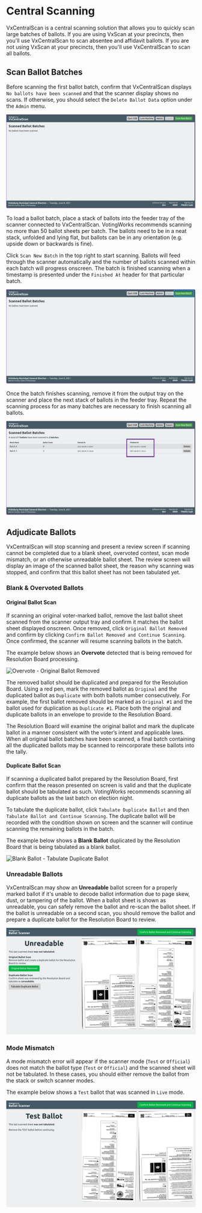 # Central Scanning

VxCentralScan is a central scanning solution that allows you to quickly scan large batches of ballots. If you are using VxScan at your precincts, then you'll use VxCentralScan to scan absentee and affidavit ballots. If you are not using VxScan at your precincts, then you'll use VxCentralScan to scan all ballots.

## Scan Ballot Batches

Before scanning the first ballot batch, confirm that VxCentralScan displays `No ballots have been scanned` and that the scanner display shows no scans. If otherwise, you should select the `Delete Ballot Data` option under the `Admin` menu.

![](<../.gitbook/assets/image (193).png>)

To load a ballot batch, place a stack of ballots into the feeder tray of the scanner connected to VxCentralScan. VotingWorks recommends scanning no more than 50 ballot sheets per batch. The ballots need to be in a neat stack, unfolded and lying flat, but ballots can be in any orientation (e.g. upside down or backwards is fine).

Click `Scan New Batch` in the top right to start scanning. Ballots will feed through the scanner automatically and the number of ballots scanned within each batch will progress onscreen. The batch is finished scanning when a timestamp is presented under the `Finished At` header for that particular batch.

![](<../.gitbook/assets/image (88).png>)

Once the batch finishes scanning, remove it from the output tray on the scanner and place the next stack of ballots in the feeder tray. Repeat the scanning process for as many batches are necessary to finish scanning all ballots.

![](<../.gitbook/assets/image (159).png>)

## Adjudicate Ballots

VxCentralScan will stop scanning and present a review screen if scanning cannot be completed due to a blank sheet, overvoted contest, scan mode mismatch, or an otherwise unreadable ballot sheet. The review screen will display an image of the scanned ballot sheet, the reason why scanning was stopped, and confirm that this ballot sheet has not been tabulated yet.

### Blank & Overvoted Ballots

#### Original Ballot Scan

If scanning an original voter-marked ballot, remove the last ballot sheet scanned from the scanner output tray and confirm it matches the ballot sheet displayed onscreen. Once removed, click `Original Ballot Removed` and confirm by clicking `Confirm Ballot Removed and Continue Scanning`. Once confirmed, the scanner will resume scanning ballots in the batch.&#x20;

The example below shows an **Overvote** detected that is being removed for Resolution Board processing.

![Overvote - Original Ballot Removed](../.gitbook/assets/overvote\_original.png)

The removed ballot should be duplicated and prepared for the Resolution Board. Using a red pen, mark the removed ballot as `Original` and the duplicated ballot as `Duplicate` with both ballots number consecutively. For example, the first ballot removed should be marked as `Original #1` and the ballot used for duplication as `Duplicate #1`. Place both the original and duplicate ballots in an envelope to provide to the Resolution Board.

The Resolution Board will examine the original ballot and mark the duplicate ballot in a manner consistent with the voter’s intent and applicable laws. When all original ballot batches have been scanned, a final batch containing all the duplicated ballots may be scanned to reincorporate these ballots into the tally.

#### Duplicate Ballot Scan

If scanning a duplicated ballot prepared by the Resolution Board, first confirm that the reason presented on screen is valid and that the duplicate ballot should be tabulated as such. VotingWorks recommends scanning all duplicate ballots as the last batch on election night.

To tabulate the duplicate ballot, click `Tabulate Duplicate Ballot` and then `Tabulate Ballot and Continue Scanning`. The duplicate ballot will be recorded with the condition shown on screen and the scanner will continue scanning the remaining ballots in the batch.

The example below shows a **Blank Ballot** duplicated by the Resolution Board that is being tabulated as a blank ballot.

![Blank Ballot - Tabulate Duplicate Ballot](../.gitbook/assets/blank\_tabulate.png)

### Unreadable Ballots

VxCentralScan may show an **Unreadable** ballot screen for a properly marked ballot if it's unable to decode ballot information due to page skew, dust, or tampering of the ballot. When a ballot sheet is shown as unreadable, you can safely remove the ballot and re-scan the ballot sheet. If the ballot is unreadable on a second scan, you should remove the ballot and prepare a duplicate ballot for the Resolution Board to review.

![Unreadable Ballot](../.gitbook/assets/unreadable.png)

### Mode Mismatch

A mode mismatch error will appear if the scanner mode (`Test` or `Official`) does not match the ballot type (`Test` or `Official`) and the scanned sheet will not be tabulated. In these cases, you should either remove the ballot from the stack or switch scanner modes.

The example below shows a `Test` ballot that was scanned in `Live` mode.

![](../.gitbook/assets/modemismatch.png)

